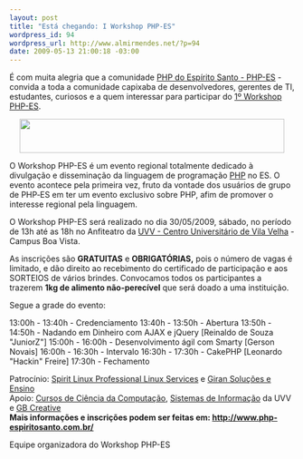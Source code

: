 ```yaml
--- 
layout: post
title: "Está chegando: I Workshop PHP-ES"
wordpress_id: 94
wordpress_url: http://www.almirmendes.net/?p=94
date: 2009-05-13 21:00:18 -03:00
---
```

É com muita alegria que a comunidade <a href="http://www.php-espiritosanto.com.br/" target="_blank">PHP do Espírito Santo - PHP-ES</a> - convida a toda a comunidade capixaba de desenvolvedores, gerentes de TI, estudantes, curiosos e a quem interessar para participar do <a href="http://www.php-espiritosanto.com.br/wp/eventos/workshop-php-es/" target="_blank">1º Workshop PHP-ES</a>.
<p style="text-align: center;"><a href="http://www.php-espiritosanto.com.br/"><img class="aligncenter" title="Workshop PHP-ES" src="http://www.php-espiritosanto.com.br/images/banner_phpes.gif" alt="" width="468" height="60" /></a></p>

<div>
O Workshop PHP-ES é um evento regional totalmente dedicado à divulgação e disseminação da linguagem de programação <a href="http://www.php.net/" target="_blank">PHP</a> no ES. O evento acontece pela primeira vez, fruto da vontade dos usuários de grupo de PHP‐ES em ter um evento exclusivo sobre PHP, afim de promover o interesse regional pela linguagem.

O Workshop PHP-ES será realizado no dia 30/05/2009, sábado, no período de 13h até as 18h no Anfiteatro da <a href="http://www.uvv.br/" target="_blank">UVV - Centro Universitário de Vila Velha</a> - Campus Boa Vista.
<div>

As inscrições são <strong>GRATUITAS</strong> e <strong>OBRIGATÓRIAS,</strong> pois o número de vagas é limitado, e dão direito ao recebimento do certificado de participação e aos SORTEIOS de vários brindes. Convocamos todos os participantes a trazerem <strong>1kg de alimento não-perecível</strong> que será doado a uma instituição.</div>
<div>Segue a grade do evento:

13:00h - 13:40h - Credenciamento
13:40h - 13:50h - Abertura
13:50h - 14:50h - Nadando em Dinheiro com AJAX e jQuery [Reinaldo de Souza "JuniorZ"]
15:00h - 16:00h - Desenvolvimento ágil com Smarty [Gerson Novais]
16:00h - 16:30h - Intervalo
16:30h - 17:30h - CakePHP [Leonardo "Hackin" Freire]
17:30h - Fechamento</div>
</div>
<div>
<div>Patrocínio: <a href="http://www.spiritlinux.com.br/" target="_blank">Spirit Linux Professional Linux Services</a> e <a href="http://www.giran.com.br/" target="_blank">Giran Soluções e Ensino</a></div>
Apoio: <a href="http://www.uvv.br/cursos/info_curso.asp?id=5&amp;tpcurso=1" target="_blank">Cursos de Ciência da Computação</a>, <a href="http://www.uvv.br/cursos/info_curso.asp?id=14&amp;tpcurso=1" target="_blank">Sistemas de Informação</a> da UVV e <a href="http://gbcreative.com.br/" target="_blank">GB Creative</a></div>
<strong>Mais informações e inscrições podem ser feitas em: <a href="http://www.php-espiritosanto.com.br/" target="_blank">http://www.php-espiritosanto.com.br/</a></strong>

Equipe organizadora do Workshop PHP-ES
